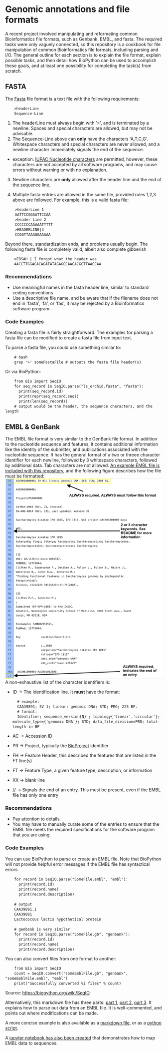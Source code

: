 # Genomic annotations and file formats
A recent project involved manipulating and reformating common Bioinformatics file formats, such as Genbank, EMBL, and fasta. The required tasks were only vaguely connected, so this repository is a cookbook for file manipulation of common Bioinformatics file formats, including parsing and I/O. The general outline for each section is to explain the file format, explain possible tasks, and then detail how BioPython can be used to accomplish these goals, and at least one possibility for completing the task(s) from scratch.

## FASTA
The [Fasta](https://zhanglab.ccmb.med.umich.edu/FASTA/) file format is a text file with the following requirements:

        >headerLine
        Sequence-Line
        
1) The headerLine must always begin with '>', and is terminated by a newline.  Spaces and special characters are allowed, but may not be advisable.
2) The Sequence-Line above can **only** have the characters 'A,T,C,G'. Whitespace characters and special characters are never allowed, and a newline character immediately signals the end of the sequence.
  * exception: [IUPAC Nucleotide characters](https://www.bioinformatics.org/sms/iupac.html) are permitted, however, these characters are not accepted by all software programs, and may cause errors without warning or with no explanation.
3) Newline characters are **only** allowed after the header line and the end of the sequence line.
4) Multiple fasta entries are allowed in the same file, provided rules 1,2,3 above are followed.  For example, this is a valid fasta file:

        >headerLine 1
        AATTCCGGAATTCCAA
        >header Line 2
        CCCCCCCAAAAATTTTT
        >HEADERLINE|3
        CCGGTTAAAGGAAAAA
        
Beyond there, standardization ends, and problems usually begin. The following fasta file is completely valid, albeit also complete gibberish

        >FDSAH | I forgot what the header was
        AACCTTGGACACAGATATAGAGCCAACACGGTTAACCAA

### Recommendations
* Use meaningful names in the fasta header line, similar to standard coding conventions
* Use a descriptive file name, and be aware that if the filename does not end in 'fasta', 'fa', or 'fas', it may be rejected by a Bioinformatics software program.

### Code Examples
Creating a fasta file is fairly straightforward. The examples for parsing a fasta file can be modified to create a fasta file from input text. 

To parse a fasta file, you could use something similar to:

        # bash
        grep '>' someFastaFile # outputs the fasta file header(s)

Or via BioPython:

        from Bio import SeqIO
        for seq_record in SeqIO.parse("ls_orchid.fasta", "fasta"):
          print(seq_record.id)
          print(repr(seq_record.seq))
          print(len(seq_record))
        # output would be the header, the sequence characters, and the length

## EMBL & GenBank
The EMBL file format is very similar to the GenBank file format. In addition to the nucleotide sequence and features, it contains additional information like the identity of the submitter, and publications associated with the nucleotide sequence. It has the general format of a two or threee character identifier for each newline, followed by 3 whitespace characters, followed by additional data. Tab characters are not allowed. [An example EMBL file is included with this repository](https://github.com/disulfidebond/Genomic_annotations/blob/master/media/exampleEMBL.txt), and the following figure describes how the file must be formatted:
![](https://github.com/disulfidebond/Genomic_annotations/blob/master/media/EMBL_image1.png)
A non-exhaustive list of the character identifiers is:

* ID -> The identification line. It **must** have the format:

        # example:
        CAA39891; SV 1; linear; genomic DNA; STD; PRO; 225 BP.
        # format:
        Identifier; sequence_version{N} ; topology{'linear','circular'}; molecule_type={'genomic DNA'}; STD; data_file_division=PRO; total-length-in-BP
        
* AC -> Accession ID
* PR -> Project, typically the [BioProject](https://www.ncbi.nlm.nih.gov/bioproject) identifier
* FH -> Feature Header, this described the features that are listed in the FT line(s)
* FT -> Feature Type, a given feature type, description, or information
* XX -> blank line
* // -> Signals the end of an entry. This must be present, even if the EMBL file has only one entry

### Recommendations
* Pay attention to details. 
* You may have to manually curate some of the entries to ensure that the EMBL file meets the required specifications for the software program that you are using.

### Code Examples
You can use BioPython to parse or create an EMBL file. Note that BioPython will not provide helpful error messages if the EMBL file has syntactical errors.

        for record in SeqIO.parse("SomeFile.embl", "embl"):
          print(record.id)
          print(record.name)
          print(record.description)
        
        # output
        CAA39891.1
        CAA39891
        Lactococcus lactis hypothetical protein
        
        # genbank is very similar
        for record in SeqIO.parse("SomeFile.gb", "genbank"):
          print(record.id)
          print(record.name)
          print(record.description)

You can also convert files from one format to another:

        from Bio import SeqIO
        count = SeqIO.convert("someEmblFile.gb", "genbank", "someEmblFile.embl", "embl')
        print("Successfully converted %i files" % count)

Source: https://biopython.org/wiki/SeqIO

Alternatively, this markdown file has three parts: [part 1](https://github.com/disulfidebond/Genomic_annotations/blob/master/media/parse_EMBL_file_pt1.md), [part 2](https://github.com/disulfidebond/Genomic_annotations/blob/master/media/parse_EMBL_file_pt2.md), [part 3](https://github.com/disulfidebond/Genomic_annotations/blob/master/media/parse_EMBL_file_pt3.md). It explains how to parse out data from an EMBL file. It is well-commented, and points out where modifications can be made.

A more concise example is also available as a [markdown file](https://github.com/disulfidebond/Genomic_annotations/blob/master/media/map_allele_seqs.md), or as a [python script](https://github.com/disulfidebond/Genomic_annotations/blob/master/media/map_allele_seqs.py).

A [jupyter notebook has also been created](https://github.com/disulfidebond/Genomic_annotations/blob/master/media/prep_IPD_data.ipynb) that demonstrates how to map EMBL data to sequences.
